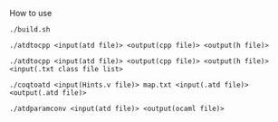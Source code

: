 How to use

`./build.sh`

`./atdtocpp <input(atd file)> <output(cpp file)> <output(h file)>`

`./atdtocpp <input(atd file)> <output(cpp file)> <output(h file)> <input(.txt class file list>`

`./coqtoatd <input(Hints.v file)> map.txt <input(.atd file)> <output(.atd file)>`

`./atdparamconv <input(atd file)> <output(ocaml file)>`
